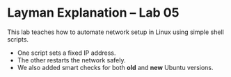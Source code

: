 # Layman Explanation – Lab 05

This lab teaches how to automate network setup in Linux using simple shell scripts.

- One script sets a fixed IP address.
- The other restarts the network safely.
- We also added smart checks for both **old** and **new** Ubuntu versions.
